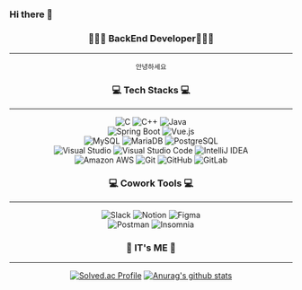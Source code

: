 ### Hi there 👋
<!-- ![header](https://capsule-render.vercel.app/api?type=wave&color=auto&height=300&section=header&text=capsule%20render&fontSize=90) -->
<!--
**sudhdkso/sudhdkso** is a ✨ _special_ ✨ repository because its `README.md` (this file) appears on your GitHub profile.

Here are some ideas to get you started:

- 🔭 I’m currently working on ...
- 🌱 I’m currently learning ...
- 👯 I’m looking to collaborate on ...
- 🤔 I’m looking for help with ...
- 💬 Ask me about ...
- 📫 How to reach me: ...
- 😄 Pronouns: ...
- ⚡ Fun fact: ...
-->
<div align="center"><h3>👩🏻‍💻 BackEnd Developer👩🏻‍💻</h3></div>
<hr/>
<div align="center">
  
 ```
 안녕하세요
 ```
</div>
<div align="center"><h3> 💻 Tech Stacks 💻</h3></div>
<hr/>
<div align="center">
<!-- 언어 -->
<div>
<img alt="C" src ="https://img.shields.io/badge/C-A8B9CC.svg?&style=flat&logo=C&logoColor=white"/>
<img alt="C++" src ="https://img.shields.io/badge/C++-00599C.svg?&style=flat&logo=cplusplus&logoColor=white"/>
<img alt="Java" src ="https://img.shields.io/badge/Java-007396.svg?&style=flat&logo=Java&logoColor=white"/>
</div>

<!-- 프레임워크 -->
<div>
<img alt="Spring Boot" src ="https://img.shields.io/badge/Spring Boot-6DB33F.svg?&style=flat&logo=Spring Boot&logoColor=white"/>
<img alt="Vue.js" src ="https://img.shields.io/badge/Vue.js-4FC08D.svg?&style=flat&logo=vuedotjs&logoColor=white"/>
</div>

<!-- DB -->
<div>
<img alt="MySQL" src ="https://img.shields.io/badge/MySQL-4479A1.svg?&style=flat&logo=MySQL&logoColor=white"/>
<img alt="MariaDB" src ="https://img.shields.io/badge/MariaDB-003545.svg?&style=flat&logo=MariaDB&logoColor=white"/>
<img alt="PostgreSQL" src ="https://img.shields.io/badge/PostgreSQL-4169E1.svg?&style=flat&logo=PostgreSQL&logoColor=white"/>
</div>

<div>
<img alt="Visual Studio" src ="https://img.shields.io/badge/Visual Studio-5C2D91.svg?&style=flat&logo=Visual Studio&logoColor=white"/>
<img alt="Visual Studio Code" src ="https://img.shields.io/badge/Visual Studio Code-007ACC.svg?&style=flat&logo=Visual Studio Code&logoColor=white"/>
<img alt="IntelliJ IDEA" src ="https://img.shields.io/badge/IntelliJ IDEA-000000.svg?&style=flat&logo=IntelliJIDEA&logoColor=white"/>
</div>
  
<div>
<img alt="Amazon AWS" src ="https://img.shields.io/badge/Amazon AWS-232F3E.svg?&style=flat&logo=Amazon AWS&logoColor=white"/>
<img alt="Git" src ="https://img.shields.io/badge/Git-F05032.svg?&style=flat&logo=Git&logoColor=white"/>
<img alt="GitHub" src ="https://img.shields.io/badge/GitHub-181717.svg?&style=flat&logo=GitHub&logoColor=white"/>
<img alt="GitLab" src ="https://img.shields.io/badge/GitLab-FC6D26.svg?&style=flat&logo=GitLab&logoColor=white"/>
</div>
</div>
<div align="center"><h3> 💻 Cowork Tools 💻</h3></div>
<hr/>
<div align="center">
<img alt="Slack" src ="https://img.shields.io/badge/Slack-4A154B.svg?&style=flat&logo=Slack&logoColor=white"/>
<img alt="Notion" src ="https://img.shields.io/badge/Notion-000000.svg?&style=flat&logo=Notion&logoColor=white"/>
<img alt="Figma" src ="https://img.shields.io/badge/Figma-F24E1E.svg?&style=flat&logo=Figma&logoColor=white"/>
<br/>
<img alt="Postman" src ="https://img.shields.io/badge/Postman-FF6C37.svg?&style=flat&logo=Postman&logoColor=white"/>
<img alt="Insomnia" src ="https://img.shields.io/badge/Insomnia-4000BF.svg?&style=flat&logo=Insomnia&logoColor=white"/>
</div>

<div align="center"><h3>🌹 IT's ME 🌹</h3></div>
<hr>

<div align="center"> 
  
  [![Solved.ac Profile](http://mazassumnida.wtf/api/v2/generate_badge?boj=wldbs0617)](https://solved.ac/wldbs0617/) 
  [![Anurag's github stats](https://github-readme-stats.vercel.app/api?username=sudhdkso)](https://github.com/anuraghazra/github-readme-stats) </div>
